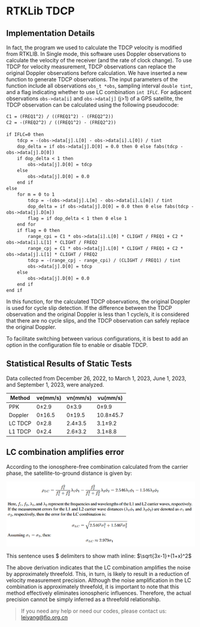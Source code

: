 # RTKLib TDCP


## Implementation Details

In fact, the program we used to calculate the TDCP velocity is modified from RTKLIB. In Single mode, this software uses Doppler observations to calculate the velocity of the receiver (and the rate of clock change). To use TDCP for velocity measurement, TDCP observations can replace the original Doppler observations before calculation. We have inserted a new function to generate TDCP observations. The input parameters of the function include all observations `obs_t *obs`, sampling interval `double tint`, and a flag indicating whether to use LC combination `int IFLC`. For adjacent observations `obs->data[i]` and `obs->data[j]` (j>1) of a GPS satellite, the TDCP observation can be calculated using the following pseudocode:

```pseudocode
C1 = (FREQ1^2) / ((FREQ1^2) - (FREQ2^2))
C2 = -(FREQ2^2) / ((FREQ1^2) - (FREQ2^2))

if IFLC=0 then
    tdcp = -(obs->data[j].L[0] - obs->data[i].L[0]) / tint
    dop_delta = if obs->data[j].D[0] = 0.0 then 0 else fabs(tdcp - obs->data[j].D[0])
    if dop_delta < 1 then
        obs->data[j].D[0] = tdcp
    else
        obs->data[j].D[0] = 0.0
    end if
else
    for m = 0 to 1
        tdcp = -(obs->data[j].L[m] - obs->data[i].L[m]) / tint
        dop_delta = if obs->data[j].D[0] = 0.0 then 0 else fabs(tdcp - obs->data[j].D[m])
        flag = if dop_delta < 1 then 0 else 1
    end for
    if flag = 0 then
        range_cpi = C1 * obs->data[i].L[0] * CLIGHT / FREQ1 + C2 * obs->data[i].L[1] * CLIGHT / FREQ2
        range_cpj = C1 * obs->data[j].L[0] * CLIGHT / FREQ1 + C2 * obs->data[j].L[1] * CLIGHT / FREQ2
        tdcp = -(range_cpj - range_cpi) / (CLIGHT / FREQ1) / tint
        obs->data[j].D[0] = tdcp
    else
        obs->data[j].D[0] = 0.0
    end if
end if

```

In this function, for the calculated TDCP observations, the original Doppler is used for cycle slip detection. If the difference between the TDCP observation and the original Doppler is less than 1 cycle/s, it is considered that there are no cycle slips, and the TDCP observation can safely replace the original Doppler. 

To facilitate switching between various configurations, it is best to add an option in the configuration file to enable or disable TDCP.

## Statistical Results of Static Tests

Data collected from December 26, 2022, to March 1, 2023, June 1, 2023, and September 1, 2023, were analyzed. 

| Method  | ve(mm/s) | vn(mm/s) | vu(mm/s)  |
| ------- | -------- | -------- | --------- |
| PPK     | 0±2.9    | 0±3.9    | 0±9.9    |
| Doppler | 0±16.5   | 0±19.5   | 10.8±45.7 |
| LC TDCP | 0±2.8    | 2.4±3.5  | 3.1±9.2  |
| L1 TDCP | 0±2.4    | 2.6±3.2  | 3.1±8.8   |


## LC combination amplifies error

According to the ionosphere-free combination calculated from the carrier phase, the satellite-to-ground distance is given by:


![](./figures/f1.png)
![](./figures/f2.png)

This sentence uses $ delimiters to show math inline: $\sqrt{3x-1}+(1+x)^2$

The above derivation indicates that the LC combination amplifies the noise by approximately threefold. This, in turn, is likely to result in a reduction of velocity measurement precision.
Although the noise amplification in the LC combination is approximately threefold, it is important to note that this method effectively eliminates ionospheric influences. Therefore, the actual precision cannot be simply inferred as a threefold relationship. 

> If you need any help or need our codes, please contact us: leiyang@fio.org.cn

